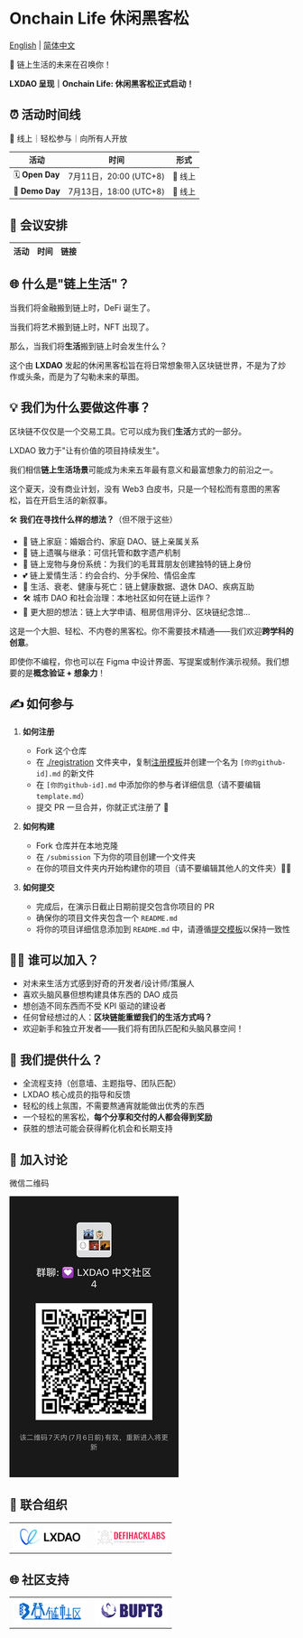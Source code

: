 # Onchain Life 休闲黑客松

[English](./README.md) | [简体中文](./README_ZH-CN.md)

🧬 链上生活的未来在召唤你！

**LXDAO 呈现｜Onchain Life: 休闲黑客松正式启动！**

## ⏰ 活动时间线

📍 线上｜轻松参与｜向所有人开放

| 活动 | 时间 | 形式 |
|-------------|------|-----------------|
| 🗓 **Open Day** | 7月11日，20:00 (UTC+8) | 📍 线上 |
| 🏁 **Demo Day** | 7月13日，18:00 (UTC+8) | 📍 线上 |

## 💬 会议安排

| 活动 | 时间 | 链接 |
|-------------|------|-----------------|


## 🌐 什么是"链上生活"？

当我们将金融搬到链上时，DeFi 诞生了。

当我们将艺术搬到链上时，NFT 出现了。

那么，当我们将**生活**搬到链上时会发生什么？

这个由 **LXDAO** 发起的休闲黑客松旨在将日常想象带入区块链世界，不是为了炒作或头条，而是为了勾勒未来的草图。

## 💡 我们为什么要做这件事？

区块链不仅仅是一个交易工具。它可以成为我们**生活**方式的一部分。

LXDAO 致力于"让有价值的项目持续发生"。

我们相信**链上生活场景**可能成为未来五年最有意义和最富想象力的前沿之一。

这个夏天，没有商业计划，没有 Web3 白皮书，只是一个轻松而有意图的黑客松，旨在开启生活的新叙事。

🛠️ **我们在寻找什么样的想法？**（但不限于这些）

- 🏡 链上家庭：婚姻合约、家庭 DAO、链上亲属关系
- 📜 链上遗嘱与继承：可信托管和数字遗产机制
- 🐶 链上宠物与身份系统：为我们的毛茸茸朋友创建独特的链上身份
- 💕 链上爱情生活：约会合约、分手保险、情侣金库
- 🧓 生活、衰老、健康与死亡：链上健康数据、退休 DAO、疾病互助
- 🛠️ 城市 DAO 和社会治理：本地社区如何在链上运作？
- 🧠 更大胆的想法：链上大学申请、租房信用评分、区块链纪念馆...
  
这是一个大胆、轻松、不内卷的黑客松。你不需要技术精通——我们欢迎**跨学科的创意**。

即使你不编程，你也可以在 Figma 中设计界面、写提案或制作演示视频。我们想要的是**概念验证 + 想象力**！



## ✍️ 如何参与

1. **如何注册**

   - Fork 这个仓库
   - 在 [./registration](./registration/) 文件夹中，复制[注册模板](./registration/template.md)并创建一个名为 `[你的github-id].md` 的新文件
   - 在 `[你的github-id].md` 中添加你的参与者详细信息（请不要编辑 `template.md`）
   - 提交 PR 一旦合并，你就正式注册了 🎉

2. **如何构建**

   - Fork 仓库并在本地克隆
   - 在 `/submission` 下为你的项目创建一个文件夹
   - 在你的项目文件夹内开始构建你的项目（请不要编辑其他人的文件夹）🧙‍♂️

3. **如何提交**

   - 完成后，在演示日截止日期前提交包含你项目的 PR
   - 确保你的项目文件夹包含一个 `README.md`
   - 将你的项目详细信息添加到 `README.md` 中，请遵循[提交模板](./submission/template.md)以保持一致性



## 👨‍💻 谁可以加入？

- 对未来生活方式感到好奇的开发者/设计师/策展人
- 喜欢头脑风暴但想构建具体东西的 DAO 成员
- 想创造不同东西而不受 KPI 驱动的建设者
- 任何曾经想过的人：**区块链能重塑我们的生活方式吗？**
- 欢迎新手和独立开发者——我们将有团队匹配和头脑风暴空间！



## 🎯 我们提供什么？

- 全流程支持（创意墙、主题指导、团队匹配）
- LXDAO 核心成员的指导和反馈
- 轻松的线上氛围，不需要熬通宵就能做出优秀的东西
- 一个轻松的黑客松，**每个分享和交付的人都会得到奖励**
- 获胜的想法可能会获得孵化机会和长期支持



## 💬 加入讨论
微信二维码

![WeChat](./images/WeChat.jpg)

## 🤝 联合组织

<table>
    <tr>
        <td  align="center" valign="middle">
            <a href="https://lxdao.io/" target="_blank">
                <img src="./images/LXDAO.png" alt="LXDAO" width="130" />
            </a>
        </td>
         <td align="center" valign="middle">
            <a href="https://defihacklabs.io/" target="_blank">
                <img src="./images/defihacklabs.png" alt="defihacklabs" width="130" />
            </a>
        </td>
    </tr>
</table>

## 🌐 社区支持

<table>
    <tr>
        <td align="center" valign="middle">
            <a href="https://learnblockchain.cn/" target="_blank">
                <img src="./images/learnblockchain.png" alt="learnblockchain" width="130" />
            </a>
        </td>
        <td align="center" valign="middle">
            <a href="https://x.com/BUPT3DAO" target="_blank">
                <img src="./images/bupt3.png" alt="bupt3" width="130" />
            </a>
        </td>
    </tr>
</table>

